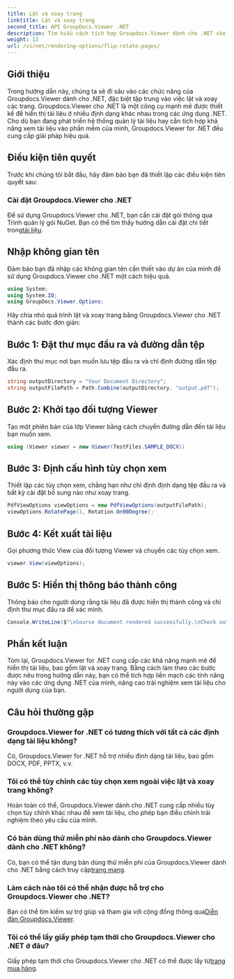 ```yaml
---
title: Lật và xoay trang
linktitle: Lật và xoay trang
second_title: API GroupDocs.Viewer .NET
description: Tìm hiểu cách tích hợp Groupdocs.Viewer dành cho .NET vào các ứng dụng của bạn để hiển thị, lật và xoay tài liệu liền mạch.
weight: 12
url: /vi/net/rendering-options/flip-rotate-pages/
---
```

## Giới thiệu
Trong hướng dẫn này, chúng ta sẽ đi sâu vào các chức năng của Groupdocs.Viewer dành cho .NET, đặc biệt tập trung vào việc lật và xoay các trang. Groupdocs.Viewer cho .NET là một công cụ mạnh mẽ được thiết kế để hiển thị tài liệu ở nhiều định dạng khác nhau trong các ứng dụng .NET. Cho dù bạn đang phát triển hệ thống quản lý tài liệu hay cần tích hợp khả năng xem tài liệu vào phần mềm của mình, Groupdocs.Viewer for .NET đều cung cấp giải pháp hiệu quả.
## Điều kiện tiên quyết
Trước khi chúng tôi bắt đầu, hãy đảm bảo bạn đã thiết lập các điều kiện tiên quyết sau:
### Cài đặt Groupdocs.Viewer cho .NET
 Để sử dụng Groupdocs.Viewer cho .NET, bạn cần cài đặt gói thông qua Trình quản lý gói NuGet. Bạn có thể tìm thấy hướng dẫn cài đặt chi tiết trong[tài liệu](https://tutorials.groupdocs.com/viewer/net/).

## Nhập không gian tên
Đảm bảo bạn đã nhập các không gian tên cần thiết vào dự án của mình để sử dụng Groupdocs.Viewer cho .NET một cách hiệu quả.
```csharp
using System;
using System.IO;
using GroupDocs.Viewer.Options;
```

Hãy chia nhỏ quá trình lật và xoay trang bằng Groupdocs.Viewer cho .NET thành các bước đơn giản:
## Bước 1: Đặt thư mục đầu ra và đường dẫn tệp
Xác định thư mục nơi bạn muốn lưu tệp đầu ra và chỉ định đường dẫn tệp đầu ra.
```csharp
string outputDirectory = "Your Document Directory";
string outputFilePath = Path.Combine(outputDirectory, "output.pdf");
```
## Bước 2: Khởi tạo đối tượng Viewer
Tạo một phiên bản của lớp Viewer bằng cách chuyển đường dẫn đến tài liệu bạn muốn xem.
```csharp
using (Viewer viewer = new Viewer(TestFiles.SAMPLE_DOCX))
```
## Bước 3: Định cấu hình tùy chọn xem
Thiết lập các tùy chọn xem, chẳng hạn như chỉ định định dạng tệp đầu ra và bất kỳ cài đặt bổ sung nào như xoay trang.
```csharp
PdfViewOptions viewOptions = new PdfViewOptions(outputFilePath);
viewOptions.RotatePage(1, Rotation.On90Degree);
```
## Bước 4: Kết xuất tài liệu
Gọi phương thức View của đối tượng Viewer và chuyển các tùy chọn xem.
```csharp
viewer.View(viewOptions);
```
## Bước 5: Hiển thị thông báo thành công
Thông báo cho người dùng rằng tài liệu đã được hiển thị thành công và chỉ định thư mục đầu ra để xác minh.
```csharp
Console.WriteLine($"\nSource document rendered successfully.\nCheck output in {outputDirectory}.");
```

## Phần kết luận
Tóm lại, Groupdocs.Viewer for .NET cung cấp các khả năng mạnh mẽ để hiển thị tài liệu, bao gồm lật và xoay trang. Bằng cách làm theo các bước được nêu trong hướng dẫn này, bạn có thể tích hợp liền mạch các tính năng này vào các ứng dụng .NET của mình, nâng cao trải nghiệm xem tài liệu cho người dùng của bạn.
## Câu hỏi thường gặp
### Groupdocs.Viewer for .NET có tương thích với tất cả các định dạng tài liệu không?
Có, Groupdocs.Viewer for .NET hỗ trợ nhiều định dạng tài liệu, bao gồm DOCX, PDF, PPTX, v.v.
### Tôi có thể tùy chỉnh các tùy chọn xem ngoài việc lật và xoay trang không?
Hoàn toàn có thể, Groupdocs.Viewer dành cho .NET cung cấp nhiều tùy chọn tùy chỉnh khác nhau để xem tài liệu, cho phép bạn điều chỉnh trải nghiệm theo yêu cầu của mình.
### Có bản dùng thử miễn phí nào dành cho Groupdocs.Viewer dành cho .NET không?
 Có, bạn có thể tận dụng bản dùng thử miễn phí của Groupdocs.Viewer dành cho .NET bằng cách truy cập[trang mạng](https://releases.groupdocs.com/).
### Làm cách nào tôi có thể nhận được hỗ trợ cho Groupdocs.Viewer cho .NET?
 Bạn có thể tìm kiếm sự trợ giúp và tham gia với cộng đồng thông qua[Diễn đàn Groupdocs.Viewer](https://forum.groupdocs.com/c/viewer/9).
### Tôi có thể lấy giấy phép tạm thời cho Groupdocs.Viewer cho .NET ở đâu?
 Giấy phép tạm thời cho Groupdocs.Viewer cho .NET có thể được lấy từ[trang mua hàng](https://purchase.groupdocs.com/temporary-license/).